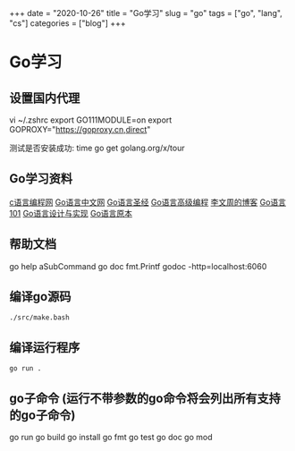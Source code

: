 +++ 
date = "2020-10-26"
title = "Go学习"
slug = "go" 
tags = ["go", "lang", "cs"]
categories = ["blog"]
+++

# Go学习

## 设置国内代理
vi ~/.zshrc
export GO111MODULE=on
export GOPROXY="https://goproxy.cn,direct"

测试是否安装成功:
time go get golang.org/x/tour

## Go学习资料

[c语言编程网](http://c.biancheng.net/golang/)
[Go语言中文网](https://books.studygolang.com/)
[Go语言圣经](https://books.studygolang.com/gopl-zh/)
[Go语言高级编程](https://chai2010.cn/advanced-go-programming-book/)
[李文周的博客](https://www.liwenzhou.com/posts/Go/go_menu/)
[Go语言101](https://gfw.go101.org/article/101.html)
[Go语言设计与实现](https://draveness.me/golang/)
[Go语言原本](https://golang.design/under-the-hood/zh-cn/part1basic/)

## 帮助文档
go help aSubCommand
go doc fmt.Printf
godoc -http=localhost:6060

## 编译go源码
```
./src/make.bash
```

## 编译运行程序
```
go run .
```

## go子命令 (运行不带参数的go命令将会列出所有支持的go子命令)
go run
go build
go install
go fmt
go test
go doc
go mod
